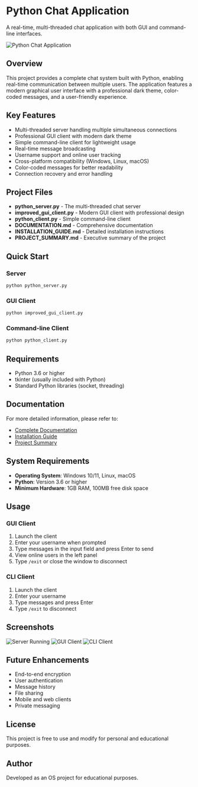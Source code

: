 # Python Chat Application

A real-time, multi-threaded chat application with both GUI and command-line interfaces.

![Python Chat Application](https://via.placeholder.com/800x400?text=Python+Chat+Application)

## Overview

This project provides a complete chat system built with Python, enabling real-time communication between multiple users. The application features a modern graphical user interface with a professional dark theme, color-coded messages, and a user-friendly experience.

## Key Features

- Multi-threaded server handling multiple simultaneous connections
- Professional GUI client with modern dark theme
- Simple command-line client for lightweight usage
- Real-time message broadcasting
- Username support and online user tracking
- Cross-platform compatibility (Windows, Linux, macOS)
- Color-coded messages for better readability
- Connection recovery and error handling

## Project Files

- **python_server.py** - The multi-threaded chat server
- **improved_gui_client.py** - Modern GUI client with professional design
- **python_client.py** - Simple command-line client
- **DOCUMENTATION.md** - Comprehensive documentation
- **INSTALLATION_GUIDE.md** - Detailed installation instructions
- **PROJECT_SUMMARY.md** - Executive summary of the project

## Quick Start

### Server

```bash
python python_server.py
```

### GUI Client

```bash
python improved_gui_client.py
```

### Command-line Client

```bash
python python_client.py
```

## Requirements

- Python 3.6 or higher
- tkinter (usually included with Python)
- Standard Python libraries (socket, threading)

## Documentation

For more detailed information, please refer to:

- [Complete Documentation](DOCUMENTATION.md)
- [Installation Guide](INSTALLATION_GUIDE.md)
- [Project Summary](PROJECT_SUMMARY.md)

## System Requirements

- **Operating System**: Windows 10/11, Linux, macOS
- **Python**: Version 3.6 or higher
- **Minimum Hardware**: 1GB RAM, 100MB free disk space

## Usage

### GUI Client
1. Launch the client
2. Enter your username when prompted
3. Type messages in the input field and press Enter to send
4. View online users in the left panel
5. Type `/exit` or close the window to disconnect

### CLI Client
1. Launch the client
2. Enter your username
3. Type messages and press Enter
4. Type `/exit` to disconnect

## Screenshots

![Server Running](https://via.placeholder.com/400x200?text=Server+Running)
![GUI Client](https://via.placeholder.com/400x200?text=GUI+Client)
![CLI Client](https://via.placeholder.com/400x200?text=CLI+Client)

## Future Enhancements

- End-to-end encryption
- User authentication
- Message history
- File sharing
- Mobile and web clients
- Private messaging

## License

This project is free to use and modify for personal and educational purposes.

## Author

Developed as an OS project for educational purposes. 